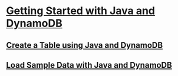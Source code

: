 # [Getting Started with Java and DynamoDB](https://docs.aws.amazon.com/amazondynamodb/latest/developerguide/GettingStarted.Java.html)

## [Create a Table using Java and DynamoDB](https://docs.aws.amazon.com/amazondynamodb/latest/developerguide/GettingStarted.Java.01.html)

## [Load Sample Data with Java and DynamoDB](https://docs.aws.amazon.com/amazondynamodb/latest/developerguide/GettingStarted.Java.02.html)
<!--stackedit_data:
eyJoaXN0b3J5IjpbMTQ0MDgxNTg1OSwtMTcwMjEzNzk5MF19
-->